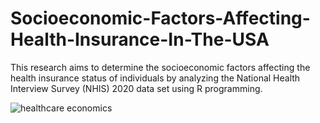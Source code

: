 # Socioeconomic-Factors-Affecting-Health-Insurance-In-The-USA
This research aims to determine the socioeconomic factors affecting the health insurance status of individuals by analyzing the National Health Interview Survey (NHIS) 2020 data set using R programming.




![healthcare economics](https://user-images.githubusercontent.com/52173060/155670053-984902b6-a212-4274-b6d9-d6fde624fbfa.jpg)
